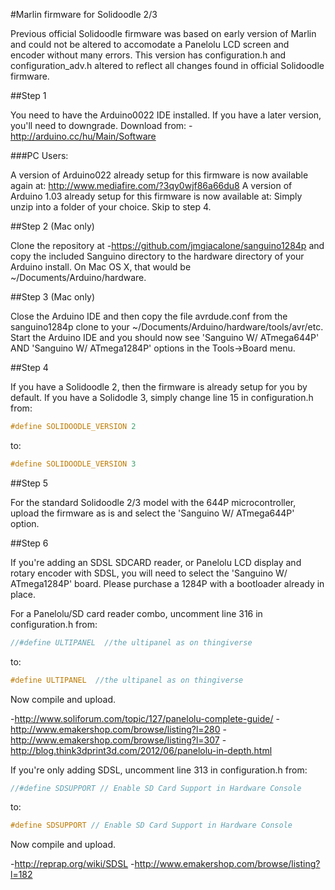 #Marlin firmware for Solidoodle 2/3

Previous official Solidoodle firmware was based on early version of Marlin and could not be altered to accomodate a Panelolu LCD screen and encoder without many errors. This version has configuration.h and configuration_adv.h altered to reflect all changes found in official Solidoodle firmware.

##Step 1

You need to have the Arduino0022 IDE installed. If you have a later version, you'll need to downgrade.
Download from:
-http://arduino.cc/hu/Main/Software

###PC Users:

A version of Arduino022 already setup for this firmware is now available again at: http://www.mediafire.com/?3qy0wjf86a66du8
A version of Arduino 1.03 already setup for this firmware is now available at: 
Simply unzip into a folder of your choice.
Skip to step 4.

##Step 2 (Mac only)

Clone the repository at
-https://github.com/jmgiacalone/sanguino1284p
and copy the included Sanguino directory to the hardware directory of your Arduino install. On Mac OS X, that would be ~/Documents/Arduino/hardware.


##Step 3 (Mac only)

Close the Arduino IDE and then copy the file avrdude.conf from the sanguino1284p clone to your ~/Documents/Arduino/hardware/tools/avr/etc.
Start the Arduino IDE and you should now see 'Sanguino W/ ATmega644P' AND 'Sanguino W/ ATmega1284P' options in the Tools->Board menu.

##Step 4

If you have a Solidoodle 2, then the firmware is already setup for you by default.
If you have a Solidodle 3, simply change line 15 in configuration.h from:
```C
#define SOLIDOODLE_VERSION 2
```
to:
```C
#define SOLIDOODLE_VERSION 3 
```

##Step 5

For the standard Solidoodle 2/3 model with the 644P microcontroller, upload the firmware as is and select the 'Sanguino W/ ATmega644P' option.

##Step 6

If you're adding an SDSL SDCARD reader, or Panelolu LCD display and rotary encoder with SDSL, you will need to select the 'Sanguino W/ ATmega1284P' board. Please purchase a 1284P with a bootloader already in place.

For a Panelolu/SD card reader combo, uncomment line 316 in configuration.h from:
```C
//#define ULTIPANEL  //the ultipanel as on thingiverse
```
to:
```C
#define ULTIPANEL  //the ultipanel as on thingiverse
```
Now compile and upload.

-http://www.soliforum.com/topic/127/panelolu-complete-guide/
-http://www.emakershop.com/browse/listing?l=280
-http://www.emakershop.com/browse/listing?l=307
-http://blog.think3dprint3d.com/2012/06/panelolu-in-depth.html

If you're only adding SDSL, uncomment line 313 in configuration.h from:

```C
//#define SDSUPPORT // Enable SD Card Support in Hardware Console
```
to:
```C
#define SDSUPPORT // Enable SD Card Support in Hardware Console
```

Now compile and upload.

-http://reprap.org/wiki/SDSL
-http://www.emakershop.com/browse/listing?l=182
